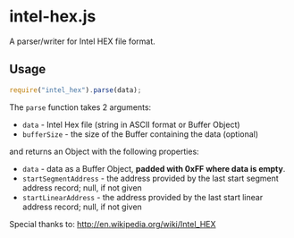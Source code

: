 # intel-hex.js

A parser/writer for Intel HEX file format.

## Usage

```js
require("intel_hex").parse(data);
```

The `parse` function takes 2 arguments:

- `data` - Intel Hex file (string in ASCII format or Buffer Object)
- `bufferSize` - the size of the Buffer containing the data (optional)

and returns an Object with the following properties:

- `data` - data as a Buffer Object, **padded with 0xFF
  where data is empty**.
- `startSegmentAddress` - the address provided by the last
  start segment address record; null, if not given
- `startLinearAddress` - the address provided by the last
  start linear address record; null, if not given

Special thanks to: http://en.wikipedia.org/wiki/Intel_HEX
